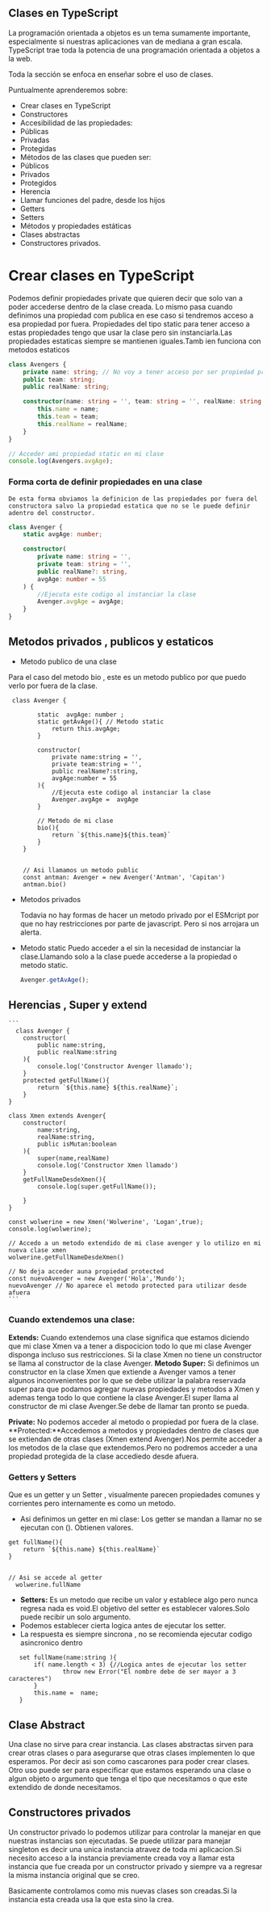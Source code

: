 ## Clases en TypeScript

La programación orientada a objetos es un tema sumamente importante, especialmente si nuestras aplicaciones van de mediana a gran escala. TypeScript trae toda la potencia de una programación orientada a objetos a la web.

Toda la sección se enfoca en enseñar sobre el uso de clases.

Puntualmente aprenderemos sobre:

- Crear clases en TypeScript
- Constructores
- Accesibilidad de las propiedades:
- Públicas
- Privadas
- Protegidas
- Métodos de las clases que pueden ser:
- Públicos
- Privados
- Protegidos
- Herencia
- Llamar funciones del padre, desde los hijos
- Getters
- Setters
- Métodos y propiedades estáticas
- Clases abstractas
- Constructores privados.

# Crear clases en TypeScript

Podemos definir propiedades private que quieren decir que solo van a poder accederse dentro de la clase creada.
Lo mismo pasa cuando definimos una propiedad com publica en ese caso si tendremos acceso a esa propiedad por fuera.
Propiedades del tipo static para tener acceso a estas propiedades tengo que usar la clase pero sin instanciarla.Las propiedades estaticas siempre se mantienen iguales.Tamb ien funciona con metodos estaticos

```ts
class Avengers {
	private name: string; // No voy a tener acceso por ser propiedad privada
	public team: string;
	public realName: string;

	constructor(name: string = '', team: string = '', realName: string = '') {
		this.name = name;
		this.team = team;
		this.realName = realName;
	}
}

// Acceder ami propiedad static en mi clase
console.log(Avengers.avgAge);
```

### Forma corta de definir propiedades en una clase

    De esta forma obviamos la definicion de las propiedades por fuera del constructora salvo la propiedad estatica que no se le puede definir adentro del constructor.

```ts
class Avenger {
	static avgAge: number;

	constructor(
		private name: string = '',
		private team: string = '',
		public realName?: string,
		avgAge: number = 55
	) {
		//Ejecuta este codigo al instanciar la clase
		Avenger.avgAge = avgAge;
	}
}
```

## Metodos privados , publicos y estaticos

- Metodo publico de una clase

Para el caso del metodo bio , este es un metodo publico por que puedo verlo por fuera de la clase.

```
 class Avenger {

        static  avgAge: number ;
        static getAvAge(){ // Metodo static
            return this.avgAge;
        }

        constructor(
            private name:string = '',
            private team:string = '',
            public realName?:string,
            avgAge:number = 55
        ){
            //Ejecuta este codigo al instanciar la clase
            Avenger.avgAge =  avgAge
        }

        // Metodo de mi clase
        bio(){
            return `${this.name}${this.team}`
        }
    }


    // Asi llamamos un metodo public
    const antman: Avenger = new Avenger('Antman', 'Capitan')
    antman.bio()

```

- Metodos privados

  Todavia no hay formas de hacer un metodo privado por el ESMcript por que no hay restricciones por parte de javascript.
  Pero si nos arrojara un alerta.

- Metodo static
  Puedo acceder a el sin la necesidad de instanciar la clase.Llamando solo a la clase puede accederse a la propiedad o metodo static.

  ```ts
  Avenger.getAvAge();
  ```

## Herencias , Super y extend

    ```
      class Avenger {
        constructor(
            public name:string,
            public realName:string
        ){
            console.log('Constructor Avenger llamado');
        }
        protected getFullName(){
            return `${this.name} ${this.realName}`;
        }
    }

    class Xmen extends Avenger{
        constructor(
            name:string,
            realName:string,
            public isMutan:boolean
        ){
            super(name,realName)
            console.log('Constructor Xmen llamado')
        }
        getFullNameDesdeXmen(){
            console.log(super.getFullName());

        }
    }

    const wolwerine = new Xmen('Wolwerine', 'Logan',true);
    console.log(wolwerine);

    // Accedo a un metodo extendido de mi clase avenger y lo utilizo en mi nueva clase xmen
    wolwerine.getFullNameDesdeXmen()

    // No deja acceder auna propiedad protected
    const nuevoAvenger = new Avenger('Hola','Mundo');
    nuevoAvenger // No aparece el metodo protected para utilizar desde afuera
    ```

### Cuando extendemos una clase:

**Extends:** Cuando extendemos una clase significa que estamos diciendo que mi clase Xmen va a tener a dispocicion todo lo que mi clase Avenger disponga incluso sus restricciones.
Si la clase Xmen no tiene un constructor se llama al constructor de la clase Avenger.
**Metodo Super:** Si definimos un constructor en la clase Xmen que extiende a Avenger vamos a tener algunos inconvenientes por lo que se debe utilizar la palabra reservada super para que podamos agregar nuevas propiedades y metodos a Xmen y ademas tenga todo lo que contiene la clase Avenger.El super llama al constructor de mi clase Avenger.Se debe de llamar tan pronto se pueda.

**Private:** No podemos acceder al metodo o propiedad por fuera de la clase.
**Protected:**Accedemos a metodos y propiedades dentro de clases que se extiendan de otras clases (Xmen extend Avenger).Nos permite acceder a los metodos de la clase que extendemos.Pero no podremos acceder a una propiedad protegida de la clase accediedo desde afuera.

### Getters y Setters

Que es un getter y un Setter , visualmente parecen propiedades comunes y corrientes pero internamente es como un metodo.

- Asi definimos un getter en mi clase:
  Los getter se mandan a llamar no se ejecutan con (). Obtienen valores.

```
get fullName(){
    return `${this.name} ${this.realName}`
}


// Asi se accede al getter
  wolwerine.fullName
```

- **Setters:** Es un metodo que recibe un valor y establece algo pero nunca regresa nada es void.El objetivo del setter es establecer valores.Solo puede recibir un solo argumento.
- Podemos establecer cierta logica antes de ejecutar los setter.
- La respuesta es siempre sincrona , no se recomienda ejecutar codigo asincronico dentro

```
   set fullName(name:string ){
       if( name.length < 3) {//Logica antes de ejecutar los setter
               throw new Error("El nombre debe de ser mayor a 3 caracteres")
       }
       this.name =  name;
   }
```

## Clase Abstract

Una clase no sirve para crear instancia.
Las clases abstractas sirven para crear otras clases o para asegurarse que otras clases implementen lo que esperamos.
Por decir asi son como cascarones para poder crear clases.
Otro uso puede ser para especificar que estamos esperando una clase o algun objeto o argumento que tenga el tipo que necesitamos o que este extendido de donde necesitamos.

## Constructores privados

Un constructor privado lo podemos utilizar para controlar la manejar en que nuestras instancias son ejecutadas.
Se puede utilizar para manejar singleton es decir una unica instancia atravez de toda mi aplicacion.Si necesito acceso a la instancia previamente creada voy a llamar esta instancia que fue creada por un constructor privado y siempre va a regresar la misma instancia original que se creo.

Basicamente controlamos como mis nuevas clases son creadas.Si la instancia esta creada usa la que esta sino la crea.
